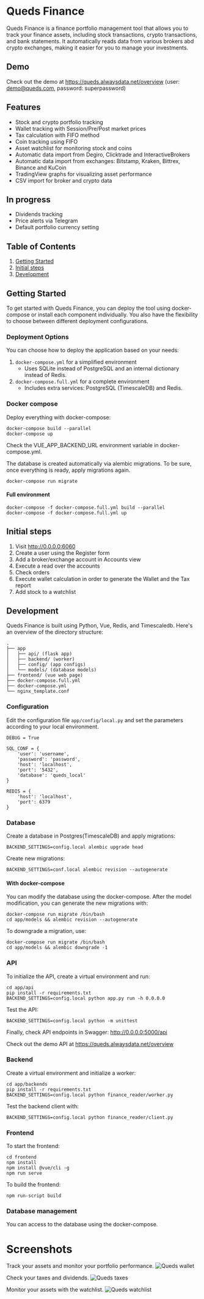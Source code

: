 # Queds Finance
Queds Finance is a finance portfolio management tool that allows you to track your finance assets, including stock transactions, crypto transactions, and bank statements. It automatically reads data from various brokers abd crypto exchanges, making it easier for you to manage your investments.

## Demo
Check out the demo at https://queds.alwaysdata.net/overview (user: demo@queds.com, password: superpassword)

## Features
* Stock and crypto portfolio tracking
* Wallet tracking with Session/Pre/Post market prices
* Tax calculation with FIFO method
* Coin tracking using FIFO
* Asset watchlist for monitoring stock and coins
* Automatic data import from Degiro, Clicktrade and InteractiveBrokers
* Automatic data import from exchanges: Bitstamp, Kraken, Bittrex, Binance and KuCoin
* TradingView graphs for visualizing asset performance
* CSV import for broker and crypto data

## In progress
* Dividends tracking
* Price alerts via Telegram
* Default portfolio currency setting

## Table of Contents
1. [Getting Started](#getting-started)
2. [Initial steps](#initial-steps)
3. [Development](#development)

## Getting Started
To get started with Queds Finance, you can deploy the tool using docker-compose or install each component individually.
You also have the flexibility to choose between different deployment configurations.

### Deployment Options
You can choose how to deploy the application based on your needs:

1. `docker-compose.yml` for a simplified environment
   - Uses SQLite instead of PostgreSQL and an internal dictionary instead of Redis.
2. `docker-compose.full.yml` for a complete environment
   - Includes extra services: PostgreSQL (TimescaleDB) and Redis.

### Docker compose
Deploy everything with docker-compose:
```
docker-compose build --parallel
docker-compose up
```
Check the VUE_APP_BACKEND_URL environment variable in docker-compose.yml. 

The database is created automatically via alembic migrations. To be sure, once everything is ready, apply migrations again.
```
docker-compose run migrate
```

#### Full environment
```
docker-compose -f docker-compose.full.yml build --parallel
docker-compose -f docker-compose.full.yml up
```

## Initial steps
1. Visit http://0.0.0.0:6060
2. Create a user using the Register form
3. Add a broker/exchange account in Accounts view
4. Execute a read over the accounts
5. Check orders
6. Execute wallet calculation in order to generate the Wallet and the Tax report
7. Add stock to a watchlist

## Development
Queds Finance is built using Python, Vue, Redis, and Timescaledb. Here's an overview of the directory structure:

    .
    ├── app
    │   ├── api/ (flask app)
    │   ├── backend/ (worker) 
    │   ├── config/ (app configs)
    │   └── models/ (database models)
    ├── frontend/ (vue web page)
    ├── docker-compose.full.yml
    ├── docker-compose.yml
    └── nginx_template.conf
    
### Configuration
Edit the configuration file `app/config/local.py` and set the parameters according to your local environment.
```
DEBUG = True

SQL_CONF = {
    'user': 'username',
    'password': 'password',
    'host': 'localhost',
    'port': '5432',
    'database': 'queds_local'
}

REDIS = {
    'host': 'localhost',
    'port': 6379
}
```
    
### Database
Create a database in Postgres(TimescaleDB) and apply migrations:
```
BACKEND_SETTINGS=config.local alembic upgrade head
```

Create new migrations:
```
BACKEND_SETTINGS=conf.local alembic revision --autogenerate
```

#### With docker-compose
You can modify the database using the docker-compose. After the model modification, you can generate the new migrations with:
```
docker-compose run migrate /bin/bash
cd app/models && alembic revision --autogenerate
```

To downgrade a migration, use:
```
docker-compose run migrate /bin/bash
cd app/models && alembic downgrade -1
```

### API
To initialize the API, create a virtual environment and run:
```
cd app/api
pip install -r requirements.txt
BACKEND_SETTINGS=config.local python app.py run -h 0.0.0.0
```

Test the API:
```
BACKEND_SETTINGS=config.local python -m unittest
```

Finally, check API endpoints in Swagger: http://0.0.0.0:5000/api

Check out the demo API at https://queds.alwaysdata.net/overview

### Backend
Create a virtual environment and initialize a worker:
```
cd app/backends
pip install -r requirements.txt
BACKEND_SETTINGS=config.local python finance_reader/worker.py
```

Test the backend client with:
```
BACKEND_SETTINGS=config.local python finance_reader/client.py
```

### Frontend
To start the frontend:
```
cd frontend
npm install
npm install @vue/cli -g
npm run serve
```

To build the frontend:
```
npm run-script build
```

### Database management
You can access to the database using the docker-compose.


# Screenshots
Track your assets and monitor your portfolio performance.
![Queds wallet](docs/img/wallet.png)

Check your taxes and dividends.
![Queds taxes](docs/img/taxes.png)

Monitor your assets with the watchlist.
![Queds watchlist](docs/img/watchlist.png)
